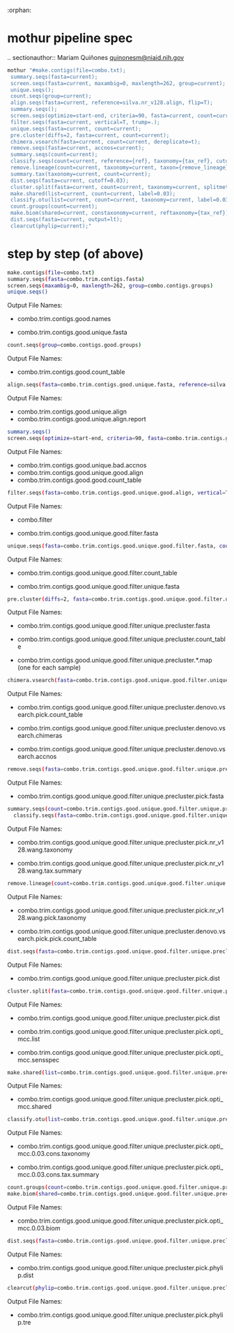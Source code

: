 :orphan:
# mothur pipeline spec

.. sectionauthor:: Mariam Quiñones <quinonesm@niaid.nih.gov>


```bash
mothur "#make.contigs(file=combo.txt);
 summary.seqs(fasta=current);
 screen.seqs(fasta=current, maxambig=0, maxlength=262, group=current);
 unique.seqs();
 count.seqs(group=current);
 align.seqs(fasta=current, reference=silva.nr_v128.align, flip=T);
 summary.seqs();
 screen.seqs(optimize=start-end, criteria=90, fasta=current, count=current);
 filter.seqs(fasta=current, vertical=T, trump=.);
 unique.seqs(fasta=current, count=current);
 pre.cluster(diffs=2, fasta=current, count=current);
 chimera.vsearch(fasta=current, count=current, dereplicate=t);
 remove.seqs(fasta=current, accnos=current);
 summary.seqs(count=current);
 classify.seqs(count=current, reference={ref}, taxonomy={tax_ref}, cutoff=80, probs=f);
 remove.lineage(count=current, taxonomy=current, taxon={remove_lineage});
 summary.tax(taxonomy=current, count=current);
 dist.seqs(fasta=current, cutoff=0.03);
 cluster.split(fasta=current, count=current, taxonomy=current, splitmethod=classify, taxlevel=4, cutoff=0.03);
 make.shared(list=current, count=current, label=0.03);
 classify.otu(list=current, count=current, taxonomy=current, label=0.03);
 count.groups(count=current);
 make.biom(shared=current, constaxonomy=current, reftaxonomy={tax_ref});
 dist.seqs(fasta=current, output=lt);
 clearcut(phylip=current);"
```

# step by step (of above)

```bash
make.contigs(file=combo.txt)
summary.seqs(fasta=combo.trim.contigs.fasta)
screen.seqs(maxambig=0, maxlength=262, group=combo.contigs.groups)
unique.seqs()
```

Output File Names:

   - combo.trim.contigs.good.names

   - combo.trim.contigs.good.unique.fasta

  ```bash
  count.seqs(group=combo.contigs.good.groups)
  ```

  Output File Names:

   - combo.trim.contigs.good.count_table

```bash
align.seqs(fasta=combo.trim.contigs.good.unique.fasta, reference=silva.nr_v128.pcr.align, flip=T)
```

  Output File Names:

- combo.trim.contigs.good.unique.align
- combo.trim.contigs.good.unique.align.report

```bash
summary.seqs()
screen.seqs(optimize=start-end, criteria=90, fasta=combo.trim.contigs.good.unique.align, count=combo.trim.contigs.good.count_table)
```

Output File Names:

- combo.trim.contigs.good.unique.bad.accnos
- combo.trim.contigs.good.unique.good.align
- combo.trim.contigs.good.good.count_table

```bash
filter.seqs(fasta=combo.trim.contigs.good.unique.good.align, vertical=T, trump=.)
```

Output File Names:

- combo.filter

- combo.trim.contigs.good.unique.good.filter.fasta



```bash
unique.seqs(fasta=combo.trim.contigs.good.unique.good.filter.fasta, count=combo.trim.contigs.good.good.count_table)
```

Output File Names:

- combo.trim.contigs.good.unique.good.filter.count_table

- combo.trim.contigs.good.unique.good.filter.unique.fasta

```bash
pre.cluster(diffs=2, fasta=combo.trim.contigs.good.unique.good.filter.unique.fasta, count=combo.trim.contigs.good.unique.good.filter.count_table)
```

Output File Names:

- combo.trim.contigs.good.unique.good.filter.unique.precluster.fasta

- combo.trim.contigs.good.unique.good.filter.unique.precluster.count_table

- combo.trim.contigs.good.unique.good.filter.unique.precluster.*.map (one for each sample)



```bash
chimera.vsearch(fasta=combo.trim.contigs.good.unique.good.filter.unique.precluster.fasta, count=combo.trim.contigs.good.unique.good.filter.unique.precluster.count_table, dereplicate=t)
```

Output File Names:

- combo.trim.contigs.good.unique.good.filter.unique.precluster.denovo.vsearch.pick.count_table

- combo.trim.contigs.good.unique.good.filter.unique.precluster.denovo.vsearch.chimeras

- combo.trim.contigs.good.unique.good.filter.unique.precluster.denovo.vsearch.accnos



```bash
remove.seqs(fasta=combo.trim.contigs.good.unique.good.filter.unique.precluster.fasta, accnos=combo.trim.contigs.good.unique.good.filter.unique.precluster.denovo.vsearch.accnos)
```

Output File Names:

- combo.trim.contigs.good.unique.good.filter.unique.precluster.pick.fasta



```bash
summary.seqs(count=combo.trim.contigs.good.unique.good.filter.unique.precluster.denovo.vsearch.pick.count_table, fasta=combo.trim.contigs.good.unique.good.filter.unique.precluster.pick.fasta)
  classify.seqs(fasta=combo.trim.contigs.good.unique.good.filter.unique.precluster.pick.fasta, count=combo.trim.contigs.good.unique.good.filter.unique.precluster.denovo.vsearch.pick.count_table, reference=silva.nr_v128.align, taxonomy=silva.nr_v128.tax, cutoff=80, probs=f)
```

Output File Names:

- combo.trim.contigs.good.unique.good.filter.unique.precluster.pick.nr_v128.wang.taxonomy

- combo.trim.contigs.good.unique.good.filter.unique.precluster.pick.nr_v128.wang.tax.summary



```bash
remove.lineage(count=combo.trim.contigs.good.unique.good.filter.unique.precluster.denovo.vsearch.pick.count_table, taxonomy=combo.trim.contigs.good.unique.good.filter.unique.precluster.pick.nr_v128.wang.taxonomy, taxon=Chloroplast-Mitochondria-unknown-Eukaryota)
```

Output File Names:

- combo.trim.contigs.good.unique.good.filter.unique.precluster.pick.nr_v128.wang.pick.taxonomy

- combo.trim.contigs.good.unique.good.filter.unique.precluster.denovo.vsearch.pick.pick.count_table

```bash
dist.seqs(fasta=combo.trim.contigs.good.unique.good.filter.unique.precluster.pick.fasta, cutoff=0.03)
```

Output File Names:

- combo.trim.contigs.good.unique.good.filter.unique.precluster.pick.dist

```bash
cluster.split(fasta=combo.trim.contigs.good.unique.good.filter.unique.precluster.pick.fasta, count=combo.trim.contigs.good.unique.good.filter.unique.precluster.denovo.vsearch.pick.pick.count_table, taxonomy=combo.trim.contigs.good.unique.good.filter.unique.precluster.pick.nr_v128.wang.pick.taxonomy, splitmethod=classify, taxlevel=4, cutoff=0.03)
```

Output File Names:

- combo.trim.contigs.good.unique.good.filter.unique.precluster.pick.dist

- combo.trim.contigs.good.unique.good.filter.unique.precluster.pick.opti_mcc.list

- combo.trim.contigs.good.unique.good.filter.unique.precluster.pick.opti_mcc.sensspec

```bash
make.shared(list=combo.trim.contigs.good.unique.good.filter.unique.precluster.pick.opti_mcc.list, count=combo.trim.contigs.good.unique.good.filter.unique.precluster.denovo.vsearch.pick.pick.count_table, label=0.03)
```

Output File Names:

- combo.trim.contigs.good.unique.good.filter.unique.precluster.pick.opti_mcc.shared

```bash
classify.otu(list=combo.trim.contigs.good.unique.good.filter.unique.precluster.pick.opti_mcc.list, count=combo.trim.contigs.good.unique.good.filter.unique.precluster.denovo.vsearch.pick.pick.count_table, taxonomy=combo.trim.contigs.good.unique.good.filter.unique.precluster.pick.nr_v128.wang.pick.taxonomy, label=0.03)
```

Output File Names:

- combo.trim.contigs.good.unique.good.filter.unique.precluster.pick.opti_mcc.0.03.cons.taxonomy

- combo.trim.contigs.good.unique.good.filter.unique.precluster.pick.opti_mcc.0.03.cons.tax.summary

```bash
count.groups(count=combo.trim.contigs.good.unique.good.filter.unique.precluster.denovo.vsearch.pick.pick.count_table)
make.biom(shared=combo.trim.contigs.good.unique.good.filter.unique.precluster.pick.opti_mcc.shared, constaxonomy=combo.trim.contigs.good.unique.good.filter.unique.precluster.pick.opti_mcc.0.03.cons.taxonomy, reftaxonomy=silva.nr_v128.tax)
```

Output File Names:

- combo.trim.contigs.good.unique.good.filter.unique.precluster.pick.opti_mcc.0.03.biom

```bash
dist.seqs(fasta=combo.trim.contigs.good.unique.good.filter.unique.precluster.pick.fasta, output=lt)
```

Output File Names:

- combo.trim.contigs.good.unique.good.filter.unique.precluster.pick.phylip.dist

```bash
clearcut(phylip=combo.trim.contigs.good.unique.good.filter.unique.precluster.pick.phylip.dist)
```

Output File Names:

- combo.trim.contigs.good.unique.good.filter.unique.precluster.pick.phylip.tre
